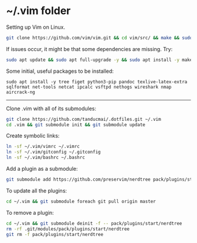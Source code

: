 # ~/.vim folder

Setting up Vim on Linux.

```bash
git clone https://github.com/vim/vim.git && cd vim/src/ && make && sudo make install
```

If issues occur, it might be that some dependencies are missing. Try:

```bash
sudo apt update && sudo apt full-upgrade -y && sudo apt install -y make build-essential libncurses5-dev git
```

Some initial, useful packages to be installed:

```
sudo apt install -y tree figet python3-pip pandoc texlive-latex-extra sqlformat net-tools netcat ipcalc vsftpd nethogs wireshark nmap aircrack-ng
```

---

Clone .vim with all of its submodules:

```bash
git clone https://github.com/tanducmai/.dotfiles.git ~/.vim
cd .vim && git submodule init && git submodule update
```

Create symbolic links:

```bash
ln -sf ~/.vim/vimrc ~/.vimrc
ln -sf ~/.vim/gitconfig ~/.gitconfig
ln -sf ~/.vim/bashrc ~/.bashrc
```

Add a plugin as a submodule:

```bash
git submodule add https://github.com/preservim/nerdtree pack/plugins/start/nerdtree
```

To update all the plugins:

```bash
cd ~/.vim && git submodule foreach git pull origin master
```

To remove a plugin:

```bash
cd ~/.vim && git submodule deinit -f -- pack/plugins/start/nerdtree
rm -rf .git/modules/pack/plugins/start/nerdtree
git rm -f pack/plugins/start/nerdtree
```
